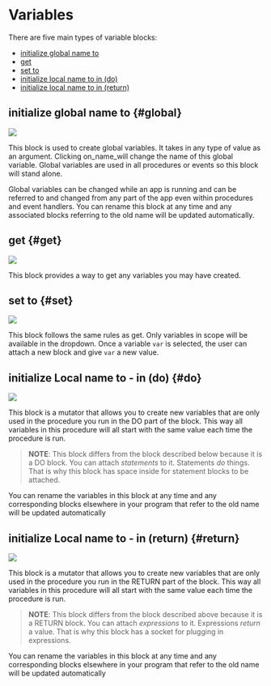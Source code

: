 # Variables

There are five main types of variable blocks:

* [initialize global name to](variables.md#global)
* [get](variables.md#get)
* [set to](variables.md#set)
* [initialize local name to in \(do\)](variables.md#do)
* [initialize local name to in \(return\)](variables.md#return)

## initialize global name to {#global}

![](/assets/images/blocks/variables/initializeglobal.png)

This block is used to create global variables. It takes in any type of value as an argument. Clicking on\_name\_will change the name of this global variable. Global variables are used in all procedures or events so this block will stand alone.

Global variables can be changed while an app is running and can be referred to and changed from any part of the app even within procedures and event handlers. You can rename this block at any time and any associated blocks referring to the old name will be updated automatically.

## get {#get}

![](/assets/images/blocks/variables/get.png)

This block provides a way to get any variables you may have created.

## set to {#set}

![](/assets/images/blocks/variables/set.png)

This block follows the same rules as get. Only variables in scope will be available in the dropdown. Once a variable `var` is selected, the user can attach a new block and give `var` a new value.

## initialize Local name to - in \(do\) {#do}

![](/assets/images/blocks/variables/initializelocaldo.png)

This block is a mutator that allows you to create new variables that are only used in the procedure you run in the DO part of the block. This way all variables in this procedure will all start with the same value each time the procedure is run.

> **NOTE**: This block differs from the block described below because it is a DO block. You can attach _statements_ to it. Statements _do_ things. That is why this block has space inside for statement blocks to be attached.

You can rename the variables in this block at any time and any corresponding blocks elsewhere in your program that refer to the old name will be updated automatically

## initialize Local name to - in \(return\) {#return}

![](/assets/images/blocks/variables/initializelocalreturn.png)

This block is a mutator that allows you to create new variables that are only used in the procedure you run in the RETURN part of the block. This way all variables in this procedure will all start with the same value each time the procedure is run.

> **NOTE**: This block differs from the block described above because it is a RETURN block. You can attach _expressions_ to it. Expressions _return_ a value. That is why this block has a socket for plugging in expressions.

You can rename the variables in this block at any time and any corresponding blocks elsewhere in your program that refer to the old name will be updated automatically
